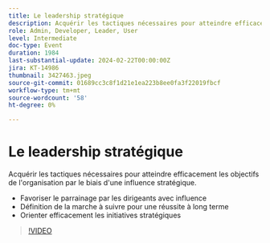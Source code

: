 ```yaml
---
title: Le leadership stratégique
description: Acquérir les tactiques nécessaires pour atteindre efficacement les objectifs de l'organisation par le biais d'une influence stratégique.- Favoriser le parrainage par les dirigeants avec influence - Mettre en place le cap pour le succès à long terme - Stimuler efficacement les initiatives stratégiques
role: Admin, Developer, Leader, User
level: Intermediate
doc-type: Event
duration: 1984
last-substantial-update: 2024-02-22T00:00:00Z
jira: KT-14986
thumbnail: 3427463.jpeg
source-git-commit: 01689cc3c8f1d21e1ea223b8ee0fa3f22019fbcf
workflow-type: tm+mt
source-wordcount: '58'
ht-degree: 0%

---
```



# Le leadership stratégique

Acquérir les tactiques nécessaires pour atteindre efficacement les objectifs de l&#39;organisation par le biais d&#39;une influence stratégique.

- Favoriser le parrainage par les dirigeants avec influence
- Définition de la marche à suivre pour une réussite à long terme
- Orienter efficacement les initiatives stratégiques

>[!VIDEO](https://video.tv.adobe.com/v/3427463/?learn=on)

